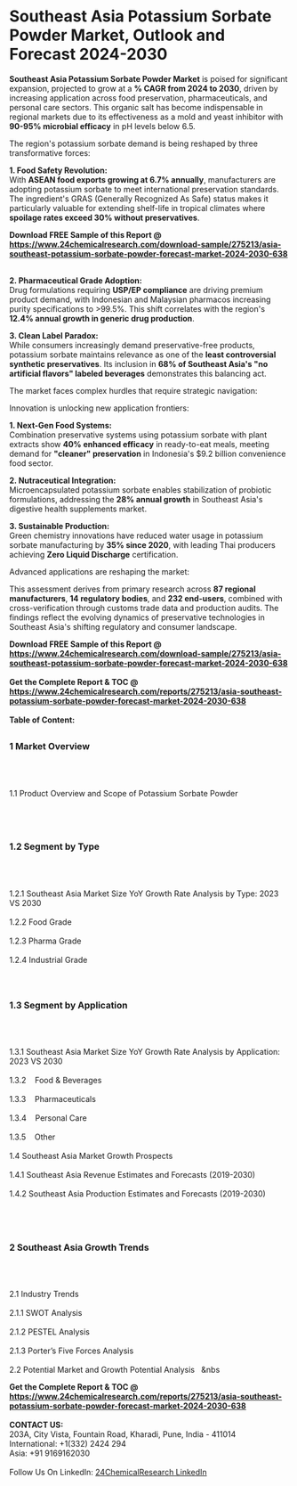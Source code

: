 <h1>Southeast Asia Potassium Sorbate Powder Market, Outlook and Forecast 2024-2030</h1><p><strong>Southeast Asia Potassium Sorbate Powder Market</strong> is poised for significant expansion, projected to grow at a <strong>% CAGR from 2024 to 2030</strong>, driven by increasing application across food preservation, pharmaceuticals, and personal care sectors. This organic salt has become indispensable in regional markets due to its effectiveness as a mold and yeast inhibitor with <strong>90-95% microbial efficacy</strong> in pH levels below 6.5.</p><p>The region's potassium sorbate demand is being reshaped by three transformative forces:</p><p><strong>1. Food Safety Revolution:</strong><br>
With <strong>ASEAN food exports growing at 6.7% annually</strong>, manufacturers are adopting potassium sorbate to meet international preservation standards. The ingredient's GRAS (Generally Recognized As Safe) status makes it particularly valuable for extending shelf-life in tropical climates where <strong>spoilage rates exceed 30% without preservatives</strong>.</p><div><b>Download FREE Sample of this Report @ 
            <a href="https://www.24chemicalresearch.com/download-sample/275213/asia-southeast-potassium-sorbate-powder-forecast-market-2024-2030-638">
            https://www.24chemicalresearch.com/download-sample/275213/asia-southeast-potassium-sorbate-powder-forecast-market-2024-2030-638</a></b></div><br><p><strong>2. Pharmaceutical Grade Adoption:</strong><br>
Drug formulations requiring <strong>USP/EP compliance</strong> are driving premium product demand, with Indonesian and Malaysian pharmacos increasing purity specifications to &gt;99.5%. This shift correlates with the region's <strong>12.4% annual growth in generic drug production</strong>.</p><p><strong>3. Clean Label Paradox:</strong><br>
While consumers increasingly demand preservative-free products, potassium sorbate maintains relevance as one of the <strong>least controversial synthetic preservatives</strong>. Its inclusion in <strong>68% of Southeast Asia's "no artificial flavors" labeled beverages</strong> demonstrates this balancing act.</p><p>The market faces complex hurdles that require strategic navigation:</p><p>Innovation is unlocking new application frontiers:</p><p><strong>1. Next-Gen Food Systems:</strong><br>
Combination preservative systems using potassium sorbate with plant extracts show <strong>40% enhanced efficacy</strong> in ready-to-eat meals, meeting demand for <strong>"cleaner" preservation</strong> in Indonesia's $9.2 billion convenience food sector.</p><p><strong>2. Nutraceutical Integration:</strong><br>
Microencapsulated potassium sorbate enables stabilization of probiotic formulations, addressing the <strong>28% annual growth</strong> in Southeast Asia's digestive health supplements market.</p><p><strong>3. Sustainable Production:</strong><br>
Green chemistry innovations have reduced water usage in potassium sorbate manufacturing by <strong>35% since 2020</strong>, with leading Thai producers achieving <strong>Zero Liquid Discharge</strong> certification.</p><p>Advanced applications are reshaping the market:</p><p>This assessment derives from primary research across <strong>87 regional manufacturers</strong>, <strong>14 regulatory bodies</strong>, and <strong>232 end-users</strong>, combined with cross-verification through customs trade data and production audits. The findings reflect the evolving dynamics of preservative technologies in Southeast Asia's shifting regulatory and consumer landscape.</p><div><b>Download FREE Sample of this Report @ 
            <a href="https://www.24chemicalresearch.com/download-sample/275213/asia-southeast-potassium-sorbate-powder-forecast-market-2024-2030-638">
            https://www.24chemicalresearch.com/download-sample/275213/asia-southeast-potassium-sorbate-powder-forecast-market-2024-2030-638</a></b></div><br><div><b>Get the Complete Report & TOC @ 
            <a href="https://www.24chemicalresearch.com/reports/275213/asia-southeast-potassium-sorbate-powder-forecast-market-2024-2030-638">
            https://www.24chemicalresearch.com/reports/275213/asia-southeast-potassium-sorbate-powder-forecast-market-2024-2030-638</a></b></div><br>
            <b>Table of Content:</b><p><h2><span style="font-size:16px"><strong>1 Market Overview&nbsp;&nbsp; &nbsp;</strong></span></h2><br />
<br />
<p>1.1 Product Overview and Scope of Potassium Sorbate Powder&nbsp;</p><br />
<br />
<h2><strong><span style="font-size:16px">1.2 Segment by Type&nbsp;&nbsp; &nbsp;</span></strong></h2><br />
<br />
<p>1.2.1 Southeast Asia Market Size YoY Growth Rate Analysis by Type: 2023 VS 2030&nbsp;&nbsp; &nbsp;<br /><br />
1.2.2 Food Grade&nbsp;&nbsp; &nbsp;<br /><br />
1.2.3 Pharma Grade<br /><br />
1.2.4 Industrial Grade<br /><br />
<br />
<h2><span style="font-size:16px"><strong>1.3 Segment by Application&nbsp;&nbsp;</strong></span></h2><br />
<br />
<p>1.3.1 Southeast Asia Market Size YoY Growth Rate Analysis by Application: 2023 VS 2030&nbsp;&nbsp; &nbsp;<br /><br />
1.3.2&nbsp;&nbsp; &nbsp;Food & Beverages<br /><br />
1.3.3&nbsp;&nbsp; &nbsp;Pharmaceuticals<br /><br />
1.3.4&nbsp;&nbsp; &nbsp;Personal Care<br /><br />
1.3.5&nbsp;&nbsp; &nbsp;Other<br /><br />
1.4 Southeast Asia Market Growth Prospects&nbsp;&nbsp; &nbsp;<br /><br />
1.4.1 Southeast Asia Revenue Estimates and Forecasts (2019-2030)&nbsp;&nbsp; &nbsp;<br /><br />
1.4.2 Southeast Asia Production Estimates and Forecasts (2019-2030)&nbsp;&nbsp;</p><br />
<br />
<h2><span style="font-size:16px"><strong>2 Southeast Asia Growth Trends&nbsp;&nbsp; &nbsp;</strong></span></h2><br />
<br />
<p>2.1 Industry Trends&nbsp;&nbsp; &nbsp;<br /><br />
2.1.1 SWOT Analysis&nbsp;&nbsp; &nbsp;<br /><br />
2.1.2 PESTEL Analysis&nbsp;&nbsp; &nbsp;<br /><br />
2.1.3 Porter&rsquo;s Five Forces Analysis&nbsp;&nbsp; &nbsp;<br /><br />
2.2 Potential Market and Growth Potential Analysis&nbsp;&nbsp; &nbs</p><div><b>Get the Complete Report & TOC @ 
            <a href="https://www.24chemicalresearch.com/reports/275213/asia-southeast-potassium-sorbate-powder-forecast-market-2024-2030-638">
            https://www.24chemicalresearch.com/reports/275213/asia-southeast-potassium-sorbate-powder-forecast-market-2024-2030-638</a></b></div><br><b>CONTACT US:</b><br>
            203A, City Vista, Fountain Road, Kharadi, Pune, India - 411014<br>
            International: +1(332) 2424 294<br>
            Asia: +91 9169162030 <br><br>
            Follow Us On LinkedIn: <a href="https://www.linkedin.com/company/24chemicalresearch/">24ChemicalResearch LinkedIn</a>